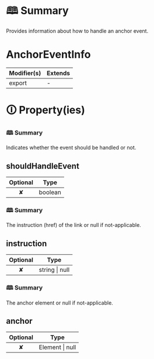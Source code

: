 # &#128366; Summary

Provides information about how to handle an anchor event.

# AnchorEventInfo

| Modifier(s)                            | Extends                                    |
|----------------------------------------|--------------------------------------------|
| export | - |

# &#128712; Property(ies)

### &#128366; Summary

Indicates whether the event should be handled or not.

## shouldHandleEvent

| Optional                           | Type                         |
|:----------------------------------:|------------------------------|
| ✘ | boolean |

### &#128366; Summary

The instruction (href) of the link or null if not-applicable.

## instruction

| Optional                           | Type                         |
|:----------------------------------:|------------------------------|
| ✘ | string &#124; null |

### &#128366; Summary

The anchor element or null if not-applicable.

## anchor

| Optional                           | Type                         |
|:----------------------------------:|------------------------------|
| ✘ | Element &#124; null |